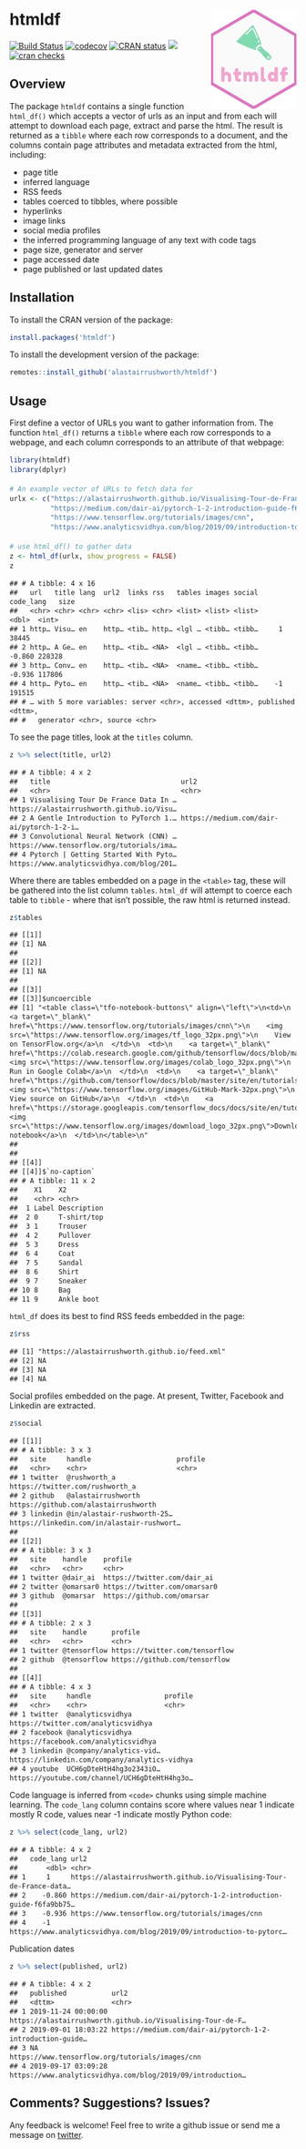 
# htmldf <img src="man/figures/hex.png" align="right" width="150" />

[![Build
Status](https://travis-ci.org/alastairrushworth/htmldf.svg?branch=master)](https://travis-ci.org/alastairrushworth/htmldf)
[![codecov](https://codecov.io/gh/alastairrushworth/htmldf/branch/master/graph/badge.svg)](https://codecov.io/gh/alastairrushworth/htmldf)
[![CRAN
status](https://www.r-pkg.org/badges/version/htmldf)](https://cran.r-project.org/package=htmldf)
[![](https://cranlogs.r-pkg.org/badges/htmldf)](https://cran.r-project.org/package=htmldf)
[![cran
checks](https://cranchecks.info/badges/summary/htmldf)](https://cran.r-project.org/web/checks/check_results_htmldf.html)

## Overview

The package `htmldf` contains a single function `html_df()` which
accepts a vector of urls as an input and from each will attempt to
download each page, extract and parse the html. The result is returned
as a `tibble` where each row corresponds to a document, and the columns
contain page attributes and metadata extracted from the html, including:

-   page title
-   inferred language
-   RSS feeds
-   tables coerced to tibbles, where possible
-   hyperlinks
-   image links
-   social media profiles
-   the inferred programming language of any text with code tags
-   page size, generator and server
-   page accessed date
-   page published or last updated dates

## Installation

To install the CRAN version of the package:

``` r
install.packages('htmldf')
```

To install the development version of the package:

``` r
remotes::install_github('alastairrushworth/htmldf')
```

## Usage

First define a vector of URLs you want to gather information from. The
function `html_df()` returns a `tibble` where each row corresponds to a
webpage, and each column corresponds to an attribute of that webpage:

``` r
library(htmldf)
library(dplyr)

# An example vector of URLs to fetch data for
urlx <- c("https://alastairrushworth.github.io/Visualising-Tour-de-France-data-in-R/",
          "https://medium.com/dair-ai/pytorch-1-2-introduction-guide-f6fa9bb7597c",
          "https://www.tensorflow.org/tutorials/images/cnn", 
          "https://www.analyticsvidhya.com/blog/2019/09/introduction-to-pytorch-from-scratch/")

# use html_df() to gather data
z <- html_df(urlx, show_progress = FALSE)
z
```

    ## # A tibble: 4 x 16
    ##   url   title lang  url2  links rss   tables images social code_lang   size
    ##   <chr> <chr> <chr> <chr> <lis> <chr> <list> <list> <list>     <dbl>  <int>
    ## 1 http… Visu… en    http… <tib… http… <lgl … <tibb… <tibb…     1      38445
    ## 2 http… A Ge… en    http… <tib… <NA>  <lgl … <tibb… <tibb…    -0.860 228328
    ## 3 http… Conv… en    http… <tib… <NA>  <name… <tibb… <tibb…    -0.936 117806
    ## 4 http… Pyto… en    http… <tib… <NA>  <name… <tibb… <tibb…    -1     191515
    ## # … with 5 more variables: server <chr>, accessed <dttm>, published <dttm>,
    ## #   generator <chr>, source <chr>

To see the page titles, look at the `titles` column.

``` r
z %>% select(title, url2)
```

    ## # A tibble: 4 x 2
    ##   title                                url2                                     
    ##   <chr>                                <chr>                                    
    ## 1 Visualising Tour De France Data In … https://alastairrushworth.github.io/Visu…
    ## 2 A Gentle Introduction to PyTorch 1.… https://medium.com/dair-ai/pytorch-1-2-i…
    ## 3 Convolutional Neural Network (CNN) … https://www.tensorflow.org/tutorials/ima…
    ## 4 Pytorch | Getting Started With Pyto… https://www.analyticsvidhya.com/blog/201…

Where there are tables embedded on a page in the `<table>` tag, these
will be gathered into the list column `tables`. `html_df` will attempt
to coerce each table to `tibble` - where that isn’t possible, the raw
html is returned instead.

``` r
z$tables
```

    ## [[1]]
    ## [1] NA
    ## 
    ## [[2]]
    ## [1] NA
    ## 
    ## [[3]]
    ## [[3]]$uncoercible
    ## [1] "<table class=\"tfo-notebook-buttons\" align=\"left\">\n<td>\n    <a target=\"_blank\" href=\"https://www.tensorflow.org/tutorials/images/cnn\">\n    <img src=\"https://www.tensorflow.org/images/tf_logo_32px.png\">\n    View on TensorFlow.org</a>\n  </td>\n  <td>\n    <a target=\"_blank\" href=\"https://colab.research.google.com/github/tensorflow/docs/blob/master/site/en/tutorials/images/cnn.ipynb\">\n    <img src=\"https://www.tensorflow.org/images/colab_logo_32px.png\">\n    Run in Google Colab</a>\n  </td>\n  <td>\n    <a target=\"_blank\" href=\"https://github.com/tensorflow/docs/blob/master/site/en/tutorials/images/cnn.ipynb\">\n    <img src=\"https://www.tensorflow.org/images/GitHub-Mark-32px.png\">\n    View source on GitHub</a>\n  </td>\n  <td>\n    <a href=\"https://storage.googleapis.com/tensorflow_docs/docs/site/en/tutorials/images/cnn.ipynb\"><img src=\"https://www.tensorflow.org/images/download_logo_32px.png\">Download notebook</a>\n  </td>\n</table>\n"
    ## 
    ## 
    ## [[4]]
    ## [[4]]$`no-caption`
    ## # A tibble: 11 x 2
    ##    X1    X2         
    ##    <chr> <chr>      
    ##  1 Label Description
    ##  2 0     T-shirt/top
    ##  3 1     Trouser    
    ##  4 2     Pullover   
    ##  5 3     Dress      
    ##  6 4     Coat       
    ##  7 5     Sandal     
    ##  8 6     Shirt      
    ##  9 7     Sneaker    
    ## 10 8     Bag        
    ## 11 9     Ankle boot

`html_df` does its best to find RSS feeds embedded in the page:

``` r
z$rss
```

    ## [1] "https://alastairrushworth.github.io/feed.xml"
    ## [2] NA                                            
    ## [3] NA                                            
    ## [4] NA

Social profiles embedded on the page. At present, Twitter, Facebook and
Linkedin are extracted.

``` r
z$social
```

    ## [[1]]
    ## # A tibble: 3 x 3
    ##   site     handle                     profile                                   
    ##   <chr>    <chr>                      <chr>                                     
    ## 1 twitter  @rushworth_a               https://twitter.com/rushworth_a           
    ## 2 github   @alastairrushworth         https://github.com/alastairrushworth      
    ## 3 linkedin @in/alastair-rushworth-25… https://linkedin.com/in/alastair-rushwort…
    ## 
    ## [[2]]
    ## # A tibble: 3 x 3
    ##   site    handle    profile                     
    ##   <chr>   <chr>     <chr>                       
    ## 1 twitter @dair_ai  https://twitter.com/dair_ai 
    ## 2 twitter @omarsar0 https://twitter.com/omarsar0
    ## 3 github  @omarsar  https://github.com/omarsar  
    ## 
    ## [[3]]
    ## # A tibble: 2 x 3
    ##   site    handle      profile                       
    ##   <chr>   <chr>       <chr>                         
    ## 1 twitter @tensorflow https://twitter.com/tensorflow
    ## 2 github  @tensorflow https://github.com/tensorflow 
    ## 
    ## [[4]]
    ## # A tibble: 4 x 3
    ##   site     handle                  profile                                      
    ##   <chr>    <chr>                   <chr>                                        
    ## 1 twitter  @analyticsvidhya        https://twitter.com/analyticsvidhya          
    ## 2 facebook @analyticsvidhya        https://facebook.com/analyticsvidhya         
    ## 3 linkedin @company/analytics-vid… https://linkedin.com/company/analytics-vidhya
    ## 4 youtube  UCH6gDteHtH4hg3o2343iO… https://youtube.com/channel/UCH6gDteHtH4hg3o…

Code language is inferred from `<code>` chunks using simple machine
learning. The `code_lang` column contains score where values near 1
indicate mostly R code, values near -1 indicate mostly Python code:

``` r
z %>% select(code_lang, url2)
```

    ## # A tibble: 4 x 2
    ##   code_lang url2                                                                
    ##       <dbl> <chr>                                                               
    ## 1     1     https://alastairrushworth.github.io/Visualising-Tour-de-France-data…
    ## 2    -0.860 https://medium.com/dair-ai/pytorch-1-2-introduction-guide-f6fa9bb75…
    ## 3    -0.936 https://www.tensorflow.org/tutorials/images/cnn                     
    ## 4    -1     https://www.analyticsvidhya.com/blog/2019/09/introduction-to-pytorc…

Publication dates

``` r
z %>% select(published, url2)
```

    ## # A tibble: 4 x 2
    ##   published           url2                                                      
    ##   <dttm>              <chr>                                                     
    ## 1 2019-11-24 00:00:00 https://alastairrushworth.github.io/Visualising-Tour-de-F…
    ## 2 2019-09-01 18:03:22 https://medium.com/dair-ai/pytorch-1-2-introduction-guide…
    ## 3 NA                  https://www.tensorflow.org/tutorials/images/cnn           
    ## 4 2019-09-17 03:09:28 https://www.analyticsvidhya.com/blog/2019/09/introduction…

## Comments? Suggestions? Issues?

Any feedback is welcome! Feel free to write a github issue or send me a
message on [twitter](https://twitter.com/rushworth_a).

